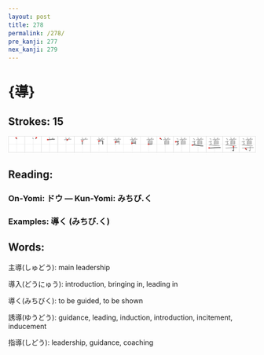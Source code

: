 ```yaml
---
layout: post
title: 278
permalink: /278/
pre_kanji: 277
nex_kanji: 279
---
```


# {導}

## Strokes: 15

<div class="stroke"><img src="../images/E5B08E.png" /></div>

## Reading:

### On-Yomi: ドウ &mdash; Kun-Yomi: みちび.く

### Examples: 導く (みちび.く)

## Words:

主導(しゅどう): main leadership

導入(どうにゅう): introduction, bringing in, leading in

導く(みちびく): to be guided, to be shown

誘導(ゆうどう): guidance, leading, induction, introduction, incitement, inducement

指導(しどう): leadership, guidance, coaching
